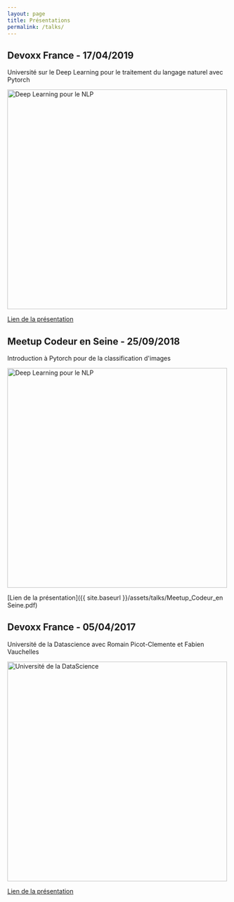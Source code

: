 ```yaml
---
layout: page
title: Présentations
permalink: /talks/
---
```


## Devoxx France - 17/04/2019
Université sur le  Deep Learning pour le traitement du langage naturel avec Pytorch 

<a href="http://www.youtube.com/watch?v=zh3y7BMjlS4" target="_blank"><img src="{{ site.baseurl }}/assets/talks/devoxx2019.png" 
alt="Deep Learning pour le NLP"  style="width:500px;" /></a>

[Lien de la présentation](https://docs.google.com/presentation/d/11IVhfjzB9uSnTxpJ5ot0G_OXjkK13wri8AXEg5PQU8U/edit?usp=sharing)


## Meetup Codeur en Seine - 25/09/2018
Introduction à Pytorch pour de la classification d'images

<a href="http://www.youtube.com/watch?v=O0k2js90-SY" target="_blank"><img src="{{ site.baseurl }}/assets/talks/im_2.png" 
alt="Deep Learning pour le NLP"  style="width:500px;" /></a>

[Lien de la présentation]({{ site.baseurl }}/assets/talks/Meetup_Codeur_en Seine.pdf)


## Devoxx France - 05/04/2017
Université de la Datascience avec Romain Picot-Clemente et Fabien Vauchelles

<a href="https://www.youtube.com/watch?v=eD8R39Pua9I" target="_blank"><img src="{{ site.baseurl }}/assets/talks/devoxx.jpg" 
alt="Université de la DataScience"  style="width:500px;" /></a>

[Lien de la présentation](https://docs.google.com/presentation/d/1eaqURmVeZ-I7A-AQRSgiVoZNSQUrOVXSg6IoMnOrTzE/edit?usp=sharing)
